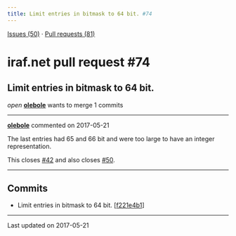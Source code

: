 ```yaml
---
title: Limit entries in bitmask to 64 bit. #74
---
```


[Issues (50)](https://iraf-community.github.io/iraf-v216/issues) · [Pull requests (81)](https://iraf-community.github.io/iraf-v216/issues/pulls)

# iraf.net pull request #74
## Limit entries in bitmask to 64 bit.
*open* **[olebole](https://github.com/olebole)** wants to merge 1 commits

- - - -

**[olebole](https://github.com/olebole)** commented on 2017-05-21

The last entries had 65 and 66 bit and were too large to have an integer representation.  
  
This closes [#42](https://iraf-community.github.io/iraf-v216/issues/42) and also closes [#50](https://iraf-community.github.io/iraf-v216/issues/50).
- - - -

## Commits

* Limit entries in bitmask to 64 bit. [[f221e4b1](https://github.com/iraf-community/iraf/commit/f221e4b10fab59a7c923278a845540176a153e90)]

- - - -

Last updated on 2017-05-21
